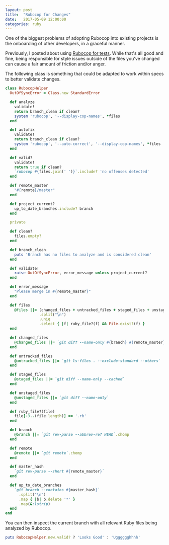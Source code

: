```yaml
---
layout: post
title:  "Rubocop for Changes"
date:   2017-05-09 12:00:00
categories: ruby
---
```


One of the biggest problems of adopting Rubocop into existing projects is the
onboarding of other developers, in a graceful manner.

Previously, I posted about using [Rubocop for tests][rubocop-for-tests]. While
that's all good and fine, being responsible for style issues outside of the
files you've changed can cause a fair amount of friction and/or anger.

The following class is something that could be adapted to work within specs to
better validate changes.

```ruby
class RubocopHelper
  OutOfSyncError = Class.new StandardError

  def analyze
    validate!
    return branch_clean if clean?
    system 'rubocop', '--display-cop-names', *files
  end

  def autofix
    validate!
    return branch_clean if clean?
    system 'rubocop', '--auto-correct', '--display-cop-names', *files
  end

  def valid?
    validate!
    return true if clean?
    `rubocop #{files.join(' ')}`.include? 'no offenses detected'
  end

  def remote_master
    "#{remote}/master"
  end

  def project_current?
    up_to_date_branches.include? branch
  end

  private

  def clean?
    files.empty?
  end

  def branch_clean
    puts 'Branch has no files to analyze and is considered clean'
  end

  def validate!
    raise OutOfSyncError, error_message unless project_current?
  end

  def error_message
    "Please merge in #{remote_master}"
  end

  def files
    @files ||= (changed_files + untracked_files + staged_files + unstaged_files)
               .split("\n")
               .uniq
               .select { |f| ruby_file?(f) && File.exist?(f) }
  end

  def changed_files
    @changed_files ||= `git diff --name-only #{branch} #{remote_master}`
  end

  def untracked_files
    @untracked_files ||= `git ls-files . --exclude-standard --others`
  end

  def staged_files
    @staged_files ||= `git diff --name-only --cached`
  end

  def unstaged_files
    @unstaged_files ||= `git diff --name-only`
  end

  def ruby_file?(file)
    file[-3..(file.length)] == '.rb'
  end

  def branch
    @branch ||= `git rev-parse --abbrev-ref HEAD`.chomp
  end

  def remote
    @remote ||= `git remote`.chomp
  end

  def master_hash
    `git rev-parse --short #{remote_master}`
  end

  def up_to_date_branches
    `git branch --contains #{master_hash}`
      .split("\n")
      .map { |b| b.delete '*' }
      .map(&:lstrip)
  end
end
```

You can then inspect the current branch with all relevant Ruby files being
analyzed by Rubocop.

```ruby
puts RubocopHelper.new.valid? ? 'Looks Good' : 'Ugggggghhhh'
```

[rubocop-for-tests]: 2016-09-18-make-rubocop-part-of-your-tests.md
